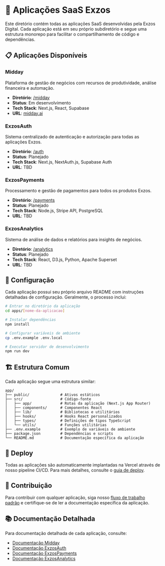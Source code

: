 # 🚀 Aplicações SaaS Exzos

Este diretório contém todas as aplicações SaaS desenvolvidas pela Exzos Digital. Cada aplicação está em seu próprio subdiretório e segue uma estrutura monorepo para facilitar o compartilhamento de código e dependências.

## 📋 Aplicações Disponíveis

### Midday
Plataforma de gestão de negócios com recursos de produtividade, análise financeira e automação.
- **Diretório**: [/midday](./midday)
- **Status**: Em desenvolvimento
- **Tech Stack**: Next.js, React, Supabase
- **URL**: [midday.ai](https://midday.ai)

### ExzosAuth
Sistema centralizado de autenticação e autorização para todas as aplicações Exzos.
- **Diretório**: [/auth](./auth)
- **Status**: Planejado
- **Tech Stack**: Next.js, NextAuth.js, Supabase Auth
- **URL**: TBD

### ExzosPayments
Processamento e gestão de pagamentos para todos os produtos Exzos.
- **Diretório**: [/payments](./payments)
- **Status**: Planejado
- **Tech Stack**: Node.js, Stripe API, PostgreSQL
- **URL**: TBD

### ExzosAnalytics
Sistema de análise de dados e relatórios para insights de negócios.
- **Diretório**: [/analytics](./analytics)
- **Status**: Planejado
- **Tech Stack**: React, D3.js, Python, Apache Superset
- **URL**: TBD

## 🔧 Configuração

Cada aplicação possui seu próprio arquivo README com instruções detalhadas de configuração. Geralmente, o processo inclui:

```bash
# Entrar no diretório da aplicação
cd apps/[nome-da-aplicacao]

# Instalar dependências
npm install

# Configurar variáveis de ambiente
cp .env.example .env.local

# Executar servidor de desenvolvimento
npm run dev
```

## 🏗️ Estrutura Comum

Cada aplicação segue uma estrutura similar:

```
app/
├── public/              # Ativos estáticos
├── src/                 # Código-fonte
│   ├── app/             # Rotas da aplicação (Next.js App Router)
│   ├── components/      # Componentes React
│   ├── lib/             # Bibliotecas e utilitários
│   ├── hooks/           # Hooks React personalizados
│   ├── types/           # Definições de tipos TypeScript
│   └── utils/           # Funções utilitárias
├── .env.example         # Exemplo de variáveis de ambiente
├── package.json         # Dependências e scripts
└── README.md            # Documentação específica da aplicação
```

## 🚀 Deploy

Todas as aplicações são automaticamente implantadas na Vercel através de nosso pipeline CI/CD. Para mais detalhes, consulte o [guia de deploy](../docs/guides/deployment.md).

## 👥 Contribuição

Para contribuir com qualquer aplicação, siga nosso [fluxo de trabalho padrão](../docs/guides/workflow.md) e certifique-se de ler a documentação específica da aplicação.

## 📚 Documentação Detalhada

Para documentação detalhada de cada aplicação, consulte:

- [Documentação Midday](./midday/README.md)
- [Documentação ExzosAuth](./auth/README.md)
- [Documentação ExzosPayments](./payments/README.md)
- [Documentação ExzosAnalytics](./analytics/README.md)